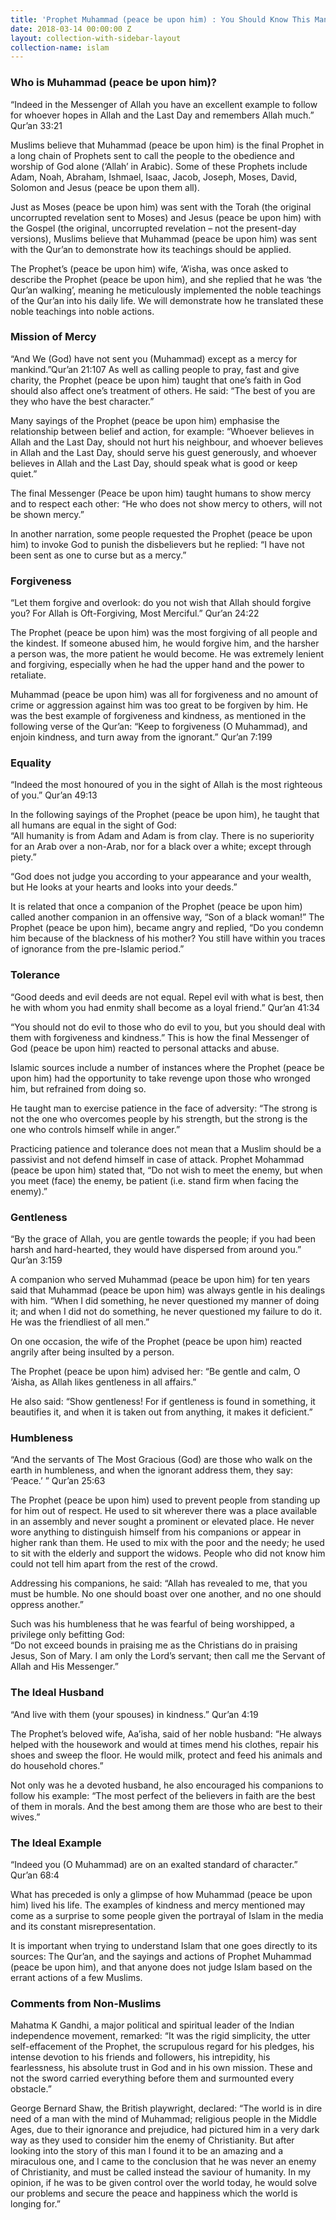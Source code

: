 ```yaml
---
title: 'Prophet Muhammad (peace be upon him) : You Should Know This Man'
date: 2018-03-14 00:00:00 Z
layout: collection-with-sidebar-layout
collection-name: islam
---
```


### Who is Muhammad (peace be upon him)?
“Indeed in the Messenger of Allah you have an excellent example to follow for whoever hopes in Allah and the Last Day and remembers Allah much.” Qur’an 33:21

Muslims believe that Muhammad (peace be upon him) is the final Prophet in a long chain of Prophets sent to call the people to the obedience and worship of God alone (‘Allah’ in Arabic). Some of these Prophets include Adam, Noah, Abraham, Ishmael, Isaac, Jacob, Joseph, Moses, David, Solomon and Jesus (peace be upon them all).

Just as Moses (peace be upon him) was sent with the Torah (the original uncorrupted revelation sent to Moses) and Jesus (peace be upon him) with the Gospel (the original, uncorrupted revelation – not the present-day versions), Muslims believe that Muhammad (peace be upon him) was sent with the Qur’an to demonstrate how its teachings should be applied.

The Prophet’s (peace be upon him) wife, ‘A’isha, was once asked to describe the Prophet (peace be upon him), and she replied that he was ‘the Qur’an walking’, meaning he meticulously implemented the noble teachings of the Qur’an into his daily life. We will demonstrate how he translated these noble teachings into noble actions.

### Mission of Mercy
“And We (God) have not sent you (Muhammad) except as a mercy for mankind.”Qur’an 21:107
As well as calling people to pray, fast and give charity, the Prophet (peace be upon him) taught that one’s faith in God should also affect one’s treatment of others. He said: “The best of you are they who have the best character.”

Many sayings of the Prophet (peace be upon him) emphasise the relationship between belief and action, for example: “Whoever believes in Allah and the Last Day, should not hurt his neighbour, and whoever believes in Allah and the Last Day, should serve his guest generously, and whoever believes in Allah and the Last Day, should speak what is good or keep quiet.”

The final Messenger (Peace be upon him) taught humans to show mercy and to respect each other: “He who does not show mercy to others, will not be shown mercy.”

In another narration, some people requested the Prophet (peace be upon him) to invoke God to punish the disbelievers but he replied: “I have not been sent as one to curse but as a mercy.”

### Forgiveness
“Let them forgive and overlook: do you not wish that Allah should forgive you? For Allah is Oft-Forgiving, Most Merciful.” Qur’an 24:22

The Prophet (peace be upon him) was the most forgiving of all people and the kindest. If someone abused him, he would forgive him, and the harsher a person was, the more patient he would become. He was extremely lenient and forgiving, especially when he had the upper hand and the power to retaliate.

Muhammad (peace be upon him) was all for forgiveness and no amount of crime or aggression against him was too great to be forgiven by him. He was the best example of forgiveness and kindness, as mentioned in the following verse of the Qur’an: “Keep to forgiveness (O Muhammad), and enjoin kindness, and turn away from the ignorant.” Qur’an 7:199

### Equality
“Indeed the most honoured of you in the sight of Allah is the most righteous of you.” Qur’an 49:13

In the following sayings of the Prophet (peace be upon him), he taught that all humans are equal in the sight of God:  
“All humanity is from Adam and Adam is from clay. There is no superiority for an Arab over a non-Arab, nor for a black over a white; except through piety.”

“God does not judge you according to your appearance and your wealth, but He looks at your hearts and looks into your deeds.”

It is related that once a companion of the Prophet (peace be upon him) called another companion in an offensive way, “Son of a black woman!” The Prophet (peace be upon him), became angry and replied, “Do you condemn him because of the blackness of his mother? You still have within you traces of ignorance from the pre-Islamic period.”

### Tolerance
“Good deeds and evil deeds are not equal. Repel evil with what is best, then he with whom you had enmity shall become as a loyal friend.” Qur’an 41:34

“You should not do evil to those who do evil to you, but you should deal with them with forgiveness and kindness.” This is how the final Messenger of God (peace be upon him) reacted to personal attacks and abuse.

Islamic sources include a number of instances where the Prophet (peace be upon him) had the opportunity to take revenge upon those who wronged him, but refrained from doing so.

He taught man to exercise patience in the face of adversity: “The strong is not the one who overcomes people by his strength, but the strong is the one who controls himself while in anger.”

Practicing patience and tolerance does not mean that a Muslim should be a passivist and not defend himself in case of attack. Prophet Mohammad (peace be upon him) stated that, “Do not wish to meet the enemy, but when you meet (face) the enemy, be patient (i.e. stand firm when facing the enemy).”

### Gentleness
“By the grace of Allah, you are gentle towards the people; if you had been harsh and hard-hearted, they would have dispersed from around you.” Qur’an 3:159

A companion who served Muhammad (peace be upon him) for ten years said that Muhammad (peace be upon him) was always gentle in his dealings with him. “When I did something, he never questioned my manner of doing it; and when I did not do something, he never questioned my failure to do it. He was the friendliest of all men.”

On one occasion, the wife of the Prophet (peace be upon him) reacted angrily after being insulted by a person.

The Prophet (peace be upon him) advised her: “Be gentle and calm, O ‘Aisha, as Allah likes gentleness in all affairs.”

He also said: “Show gentleness! For if gentleness is found in something, it beautifies it, and when it is taken out from anything, it makes it deficient.”

### Humbleness
“And the servants of The Most Gracious (God) are those who walk on the earth in humbleness, and when the ignorant address them, they say: ‘Peace.’ ” Qur’an 25:63

The Prophet (peace be upon him) used to prevent people from standing up for him out of respect. He used to sit wherever there was a place available in an assembly and never sought a prominent or elevated place. He never wore anything to distinguish himself from his companions or appear in higher rank than them. He used to mix with the poor and the needy; he used to sit with the elderly and support the widows. People who did not know him could not tell him apart from the rest of the crowd.

Addressing his companions, he said: “Allah has revealed to me, that you must be humble. No one should boast over one another, and no one should oppress another.”

Such was his humbleness that he was fearful of being worshipped, a privilege only befitting God:  
“Do not exceed bounds in praising me as the Christians do in praising Jesus, Son of Mary. I am only the Lord’s servant; then call me the Servant of Allah and His Messenger.”

### The Ideal Husband
“And live with them (your spouses) in kindness.” Qur’an 4:19

The Prophet’s beloved wife, Aa’isha, said of her noble husband: “He always helped with the housework and would at times mend his clothes, repair his shoes and sweep the floor. He would milk, protect and feed his animals and do household chores.”

Not only was he a devoted husband, he also encouraged his companions to follow his example: “The most perfect of the believers in faith are the best of them in morals. And the best among them are those who are best to their wives.”

### The Ideal Example
“Indeed you (O Muhammad) are on an exalted standard of character.” Qur’an 68:4

What has preceded is only a glimpse of how Muhammad (peace be upon him) lived his life. The examples of kindness and mercy mentioned may come as a surprise to some people given the portrayal of Islam in the media and its constant misrepresentation.

It is important when trying to understand Islam that one goes directly to its sources: The Qur’an, and the sayings and actions of Prophet Muhammad (peace be upon him), and that anyone does not judge Islam based on the errant actions of a few Muslims.

### Comments from Non-Muslims
Mahatma K Gandhi, a major political and spiritual leader of the Indian independence movement, remarked: “It was the rigid simplicity, the utter self-effacement of the Prophet, the scrupulous regard for his pledges, his intense devotion to his friends and followers, his intrepidity, his fearlessness, his absolute trust in God and in his own mission. These and not the sword carried everything before them and surmounted every obstacle.”

George Bernard Shaw, the British playwright, declared: “The world is in dire need of a man with the mind of Muhammad; religious people in the Middle Ages, due to their ignorance and prejudice, had pictured him in a very dark way as they used to consider him the enemy of Christianity. But after looking into the story of this man I found it to be an amazing and a miraculous one, and I came to the conclusion that he was never an enemy of Christianity, and must be called instead the saviour of humanity. In my opinion, if he was to be given control over the world today, he would solve our problems and secure the peace and happiness which the world is longing for.”
